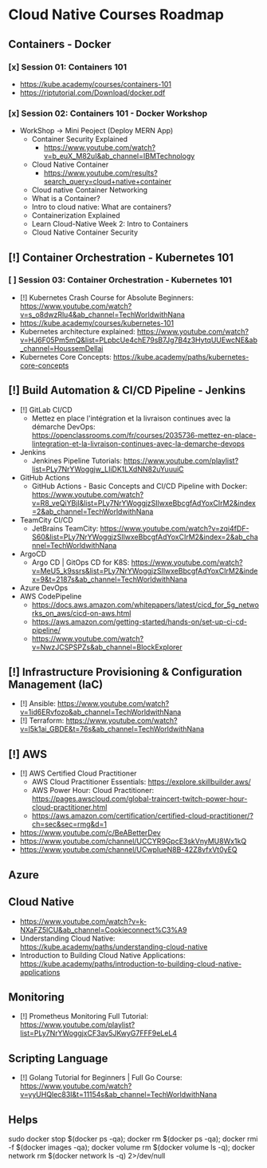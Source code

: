 # Cloud Native Courses Roadmap

## Containers - Docker
### [x] Session 01: Containers 101
- https://kube.academy/courses/containers-101
- https://riptutorial.com/Download/docker.pdf

### [x] Session 02: Containers 101 - Docker Workshop
- WorkShop -> Mini Peoject (Deploy MERN App)
  - Container Security Explained
    - https://www.youtube.com/watch?v=b_euX_M82uI&ab_channel=IBMTechnology
  - Cloud Native Container
    - https://www.youtube.com/results?search_query=cloud+native+container
  - Cloud native Container Networking
  - What is a Container?
  - Intro to cloud native: What are containers?
  - Containerization Explained
  - Learn Cloud-Native Week 2: Intro to Containers
  - Cloud Native Container Security

## [!] Container Orchestration - Kubernetes 101
### [ ] Session 03: Container Orchestration - Kubernetes 101
- [!] Kubernetes Crash Course for Absolute Beginners: https://www.youtube.com/watch?v=s_o8dwzRlu4&ab_channel=TechWorldwithNana
- https://kube.academy/courses/kubernetes-101
- Kubernetes architecture explained: https://www.youtube.com/watch?v=HJ6F05Pm5mQ&list=PLpbcUe4chE79sB7Jg7B4z3HytqUUEwcNE&ab_channel=HoussemDellai
- Kubernetes Core Concepts: https://kube.academy/paths/kubernetes-core-concepts

## [!] Build Automation & CI/CD Pipeline - Jenkins
- [!] GitLab CI/CD
  - Mettez en place l'intégration et la livraison continues avec la démarche DevOps: https://openclassrooms.com/fr/courses/2035736-mettez-en-place-lintegration-et-la-livraison-continues-avec-la-demarche-devops
- Jenkins
  - Jenkines Pipeline Tutorials: https://www.youtube.com/playlist?list=PLy7NrYWoggjw_LIiDK1LXdNN82uYuuuiC
- GitHub Actions
  - GitHub Actions - Basic Concepts and CI/CD Pipeline with Docker: https://www.youtube.com/watch?v=R8_veQiYBjI&list=PLy7NrYWoggjzSIlwxeBbcgfAdYoxCIrM2&index=2&ab_channel=TechWorldwithNana
- TeamCity CI/CD
  - JetBrains TeamCity: https://www.youtube.com/watch?v=zqi4fDF-S60&list=PLy7NrYWoggjzSIlwxeBbcgfAdYoxCIrM2&index=2&ab_channel=TechWorldwithNana
- ArgoCD
  - Argo CD | GitOps CD for K8S: https://www.youtube.com/watch?v=MeU5_k9ssrs&list=PLy7NrYWoggjzSIlwxeBbcgfAdYoxCIrM2&index=9&t=2187s&ab_channel=TechWorldwithNana
- Azure DevOps
- AWS CodePipeline
  - https://docs.aws.amazon.com/whitepapers/latest/cicd_for_5g_networks_on_aws/cicd-on-aws.html
  - https://aws.amazon.com/getting-started/hands-on/set-up-ci-cd-pipeline/
  - https://www.youtube.com/watch?v=NwzJCSPSPZs&ab_channel=BlockExplorer

## [!] Infrastructure Provisioning & Configuration Management (IaC)
- [!] Ansible: https://www.youtube.com/watch?v=1id6ERvfozo&ab_channel=TechWorldwithNana
- [!] Terraform: https://www.youtube.com/watch?v=l5k1ai_GBDE&t=76s&ab_channel=TechWorldwithNana

## [!] AWS
- [!] AWS Certified Cloud Practitioner
  - AWS Cloud Practitioner Essentials: https://explore.skillbuilder.aws/
  - AWS Power Hour: Cloud Practitioner: https://pages.awscloud.com/global-traincert-twitch-power-hour-cloud-practitioner.html
  - https://aws.amazon.com/certification/certified-cloud-practitioner/?ch=sec&sec=rmg&d=1
- https://www.youtube.com/c/BeABetterDev
- https://www.youtube.com/channel/UCCYR9GpcE3skVnyMU8Wx1kQ
- https://www.youtube.com/channel/UCwpIueN8B-42Z8vfxVt0yEQ

## Azure

## Cloud Native
- https://www.youtube.com/watch?v=k-NXaFZ5lCU&ab_channel=Cookieconnect%C3%A9
- Understanding Cloud Native: https://kube.academy/paths/understanding-cloud-native
- Introduction to Building Cloud Native Applications: https://kube.academy/paths/introduction-to-building-cloud-native-applications

## Monitoring
- [!] Prometheus Monitoring Full Tutorial: https://www.youtube.com/playlist?list=PLy7NrYWoggjxCF3av5JKwyG7FFF9eLeL4

## Scripting Language
- [!] Golang Tutorial for Beginners | Full Go Course: https://www.youtube.com/watch?v=yyUHQIec83I&t=11154s&ab_channel=TechWorldwithNana

## Helps
sudo docker stop $(docker ps -qa); docker rm $(docker ps -qa); docker rmi -f $(docker images -qa); docker volume rm $(docker volume ls -q); docker network rm $(docker network ls -q) 2>/dev/null

